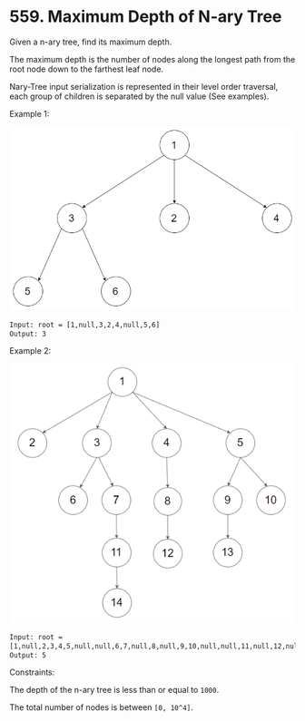 # 559. Maximum Depth of N-ary Tree

Given a n-ary tree, find its maximum depth.

The maximum depth is the number of nodes along the longest path from the root node down to the farthest leaf node.

Nary-Tree input serialization is represented in their level order traversal, each group of children is separated by the null value (See examples).

Example 1:

![ex1](./narytreeexample.png)

```
Input: root = [1,null,3,2,4,null,5,6]
Output: 3
```

Example 2:

![ex2](./sample_4_964.png)

```
Input: root = [1,null,2,3,4,5,null,null,6,7,null,8,null,9,10,null,null,11,null,12,null,13,null,null,14]
Output: 5
```

Constraints:

The depth of the n-ary tree is less than or equal to `1000`.

The total number of nodes is between `[0, 10^4]`.
